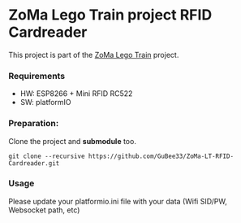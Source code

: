# ZoMa Lego Train project RFID Cardreader 

This project is part of the [ZoMa Lego Train](https://github.com/GuBee33/ZoMa-Lego-Train.git) project.

### Requirements
- HW: ESP8266 + Mini RFID RC522
- SW: platformIO

### Preparation:

Clone the project and **submodule** too.
```
git clone --recursive https://github.com/GuBee33/ZoMa-LT-RFID-Cardreader.git
```
### Usage

Please update your platformio.ini file with your data (Wifi SID/PW, Websocket path, etc)
